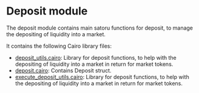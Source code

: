 # Deposit module

The deposit module contains main satoru functions for deposit, to manage the depositing of liquidity into a market.

It contains the following Cairo library files:

- [deposit_utils.cairo](https://github.com/keep-starknet-strange/satoru/blob/main/src/deposit/deposit_utils.cairo): Library for deposit functions, to help with the depositing of liquidity into a market in return for market tokens.
- [deposit.cairo](https://github.com/keep-starknet-strange/satoru/blob/main/src/deposit/deposit.cairo): Contains Deposit struct.
- [execute_deposit_utils.cairo](https://github.com/keep-starknet-strange/satoru/blob/main/src/deposit/execute_deposit_utils.cairo): Library for deposit functions, to help with the depositing of liquidity into a market in return for market tokens.
